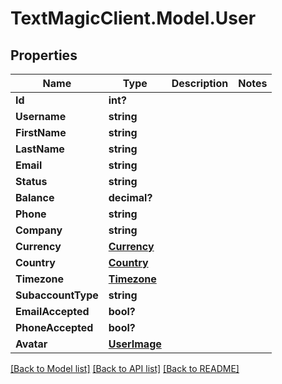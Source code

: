 # TextMagicClient.Model.User
## Properties

Name | Type | Description | Notes
------------ | ------------- | ------------- | -------------
**Id** | **int?** |  | 
**Username** | **string** |  | 
**FirstName** | **string** |  | 
**LastName** | **string** |  | 
**Email** | **string** |  | 
**Status** | **string** |  | 
**Balance** | **decimal?** |  | 
**Phone** | **string** |  | 
**Company** | **string** |  | 
**Currency** | [**Currency**](Currency.md) |  | 
**Country** | [**Country**](Country.md) |  | 
**Timezone** | [**Timezone**](Timezone.md) |  | 
**SubaccountType** | **string** |  | 
**EmailAccepted** | **bool?** |  | 
**PhoneAccepted** | **bool?** |  | 
**Avatar** | [**UserImage**](UserImage.md) |  | 

[[Back to Model list]](../README.md#documentation-for-models) [[Back to API list]](../README.md#documentation-for-api-endpoints) [[Back to README]](../README.md)

